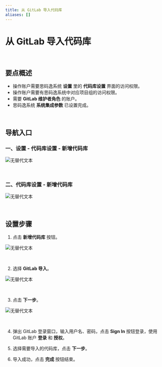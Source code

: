 ```yaml
---
title: 从 GitLab 导入代码库
aliases: []
---
```


# 从 GitLab 导入代码库

<br />

## 要点概述

-   操作账户需要思码逸系统 **设置** 里的 **代码库设置** 界面的访问权限。
-   操作账户需要有思码逸系统中对应项目组的访问权限。
-   需要 **GitLab 维护者角色** 的账户。
-   思码逸系统 **系统集成参数** 已设置完成。

<br />

## 导航入口

### 一、设置 - 代码库设置 - 新增代码库

![无替代文本](https://release-note.oss-cn-hongkong.aliyuncs.com/img/New_Repository_1.png)

<br />

### 二、代码库设置 - 新增代码库

![无替代文本](https://release-note.oss-cn-hongkong.aliyuncs.com/img/New_Repository_2.png)

<br />

## 设置步骤

1. 点击 **新增代码库** 按钮。

![无替代文本](https://release-note.oss-cn-hongkong.aliyuncs.com/img/New_Repository_Button.png)

<br />

2. 选择 **GitLab 导入**。

![无替代文本](https://release-note.oss-cn-hongkong.aliyuncs.com/img/Git_New.png)

<br />

3. 点击 **下一步**。

![无替代文本](https://release-note.oss-cn-hongkong.aliyuncs.com/img/GitLab_New_1.png)

<br />

4. 弹出 GitLab 登录窗口，输入用户名、密码，点击 **Sign In** 按钮登录，使用 GitLab 账户 **登录** 和 **授权**。

5. 选择需要导入的代码库，点击 **下一步**。

6. 导入成功，点击 **完成** 按钮结束。
